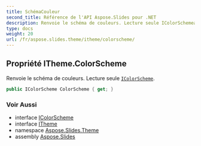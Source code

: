 ```yaml
---
title: SchémaCouleur
second_title: Référence de l'API Aspose.Slides pour .NET
description: Renvoie le schéma de couleurs. Lecture seule IColorSchemeaspose.slides.theme/icolorscheme.
type: docs
weight: 20
url: /fr/aspose.slides.theme/itheme/colorscheme/
---
```


## Propriété ITheme.ColorScheme

Renvoie le schéma de couleurs. Lecture seule [`IColorScheme`](../../icolorscheme).

```csharp
public IColorScheme ColorScheme { get; }
```

### Voir Aussi

* interface [IColorScheme](../../icolorscheme)
* interface [ITheme](../../itheme)
* namespace [Aspose.Slides.Theme](../../itheme)
* assembly [Aspose.Slides](../../../)

<!-- NE PAS ÉDITER : généré par xmldocmd pour Aspose.Slides.dll -->